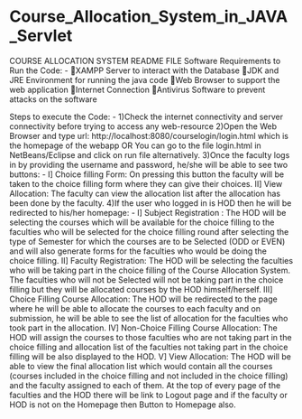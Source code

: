 # Course_Allocation_System_in_JAVA_Servlet

COURSE ALLOCATION SYSTEM README FILE
Software Requirements to Run the Code: -
XAMPP Server to interact with the Database
JDK and JRE Environment for running the java code
Web Browser to support the web application
Internet Connection
Antivirus Software to prevent attacks on the software



Steps to execute the Code: -
1)Check the internet connectivity and server connectivity before trying to access any web-resource
2)Open the Web Browser and type url: http://localhost:8080/courselogin/login.html  which is the homepage of the webapp OR  You can go to the file login.html in NetBeans/Eclipse and click on run file alternatively.
3)Once the faculty logs in by providing the username and password, he/she will be able to see two buttons: -
I]  Choice filling Form:  On pressing this button the faculty will be taken to the choice filling form where they can give their choices.
II] View Allocation: The faculty can view the allocation list after the allocation has been done by the faculty.
4)If the user who logged in is HOD then he will be redirected to his/her homepage: -
I] Subject Registration : The HOD will be selecting the courses which will be available for the choice filling to the faculties who will be selected for the choice filling round after selecting the type of Semester for which the courses are to be Selected (ODD or EVEN) and will also generate forms for the faculties who would be doing the choice filling.
II] Faculty Registration: The HOD will be selecting the faculties who will be taking part in the choice filling of the Course Allocation System. The faculties who will not be Selected will not be taking part in the choice filling but they will be allocated courses by the HOD himself/herself.
III] Choice Filling Course Allocation: The HOD will be redirected to the page where he will be able to allocate the courses to each faculty and on submission, he will be able to see the list of allocation for the faculties who took part in the allocation.
IV] Non-Choice Filling Course Allocation: The HOD will assign the courses to those faculties who are not taking part in the choice filling and allocation list of the faculties not taking part in the choice filling will be also displayed to the HOD.
 V] View Allocation: The HOD will be able to view the final allocation list which would contain all the courses (courses included in the choice filling and not included in the choice filling) and the faculty assigned to each of them.
At the top of every page of the faculties and the HOD there will be link to Logout page  and if the faculty or HOD is not on the Homepage then Button to Homepage also.



